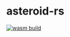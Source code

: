 # asteroid-rs

[![wasm build](https://github.com/caengen/asteroid-rs/actions/workflows/rust.yml/badge.svg)](https://github.com/caengen/asteroid-rs/actions/workflows/rust.yml)
